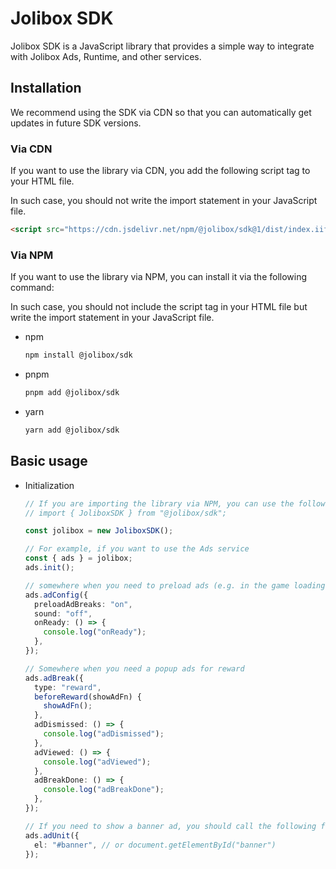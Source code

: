 # Jolibox SDK

Jolibox SDK is a JavaScript library that provides a simple way to integrate with Jolibox Ads, Runtime, and other services.

## Installation

We recommend using the SDK via CDN so that you can automatically get updates in future SDK versions.

### Via CDN

If you want to use the library via CDN, you add the following script tag to your HTML file.

In such case, you should not write the import statement in your JavaScript file.

```html
<script src="https://cdn.jsdelivr.net/npm/@jolibox/sdk@1/dist/index.iife.js"></script>
```

### Via NPM

If you want to use the library via NPM, you can install it via the following command:

In such case, you should not include the script tag in your HTML file but write the import statement in your JavaScript file.

- npm

  ```bash
  npm install @jolibox/sdk
  ```

- pnpm

  ```bash
  pnpm add @jolibox/sdk
  ```

- yarn

  ```bash
  yarn add @jolibox/sdk
  ```

## Basic usage

- Initialization

  ```typescript
  // If you are importing the library via NPM, you can use the following import statement
  // import { JoliboxSDK } from "@jolibox/sdk";

  const jolibox = new JoliboxSDK();

  // For example, if you want to use the Ads service
  const { ads } = jolibox;
  ads.init();

  // somewhere when you need to preload ads (e.g. in the game loading screen)
  ads.adConfig({
    preloadAdBreaks: "on",
    sound: "off",
    onReady: () => {
      console.log("onReady");
    },
  });

  // Somewhere when you need a popup ads for reward
  ads.adBreak({
    type: "reward",
    beforeReward(showAdFn) {
      showAdFn();
    },
    adDismissed: () => {
      console.log("adDismissed");
    },
    adViewed: () => {
      console.log("adViewed");
    },
    adBreakDone: () => {
      console.log("adBreakDone");
    },
  });

  // If you need to show a banner ad, you should call the following function when you start the App
  ads.adUnit({
    el: "#banner", // or document.getElementById("banner")
  });
  ```
